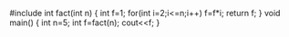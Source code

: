 #include<iostream>
  int fact(int n)
  {
  int f=1;
  for(int i=2;i<=n;i++)
    f=f*i;
  return f;
 }
void main()
{
int n=5;
int f=fact(n);
cout<<f;
}          
